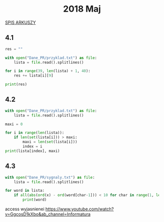 <h1 align="center">2018 Maj</h1>
 
[SPIS ARKUSZY](https://github.com/wernexnrs123/MATURA-INFORMATYKA/blob/master/dzialy/zadania_arkusze.md)

## 4.1

```py
res = ""

with open("Dane_PR/przyklad.txt") as file:
    lista = file.read().splitlines()

for i in range(39, len(lista) + 1, 40):
    res += lista[i][9]

print(res)

```

## 4.2

```py
with open("Dane_PR/przyklad.txt") as file:
    lista = file.read().splitlines()

maxi = 0

for i in range(len(lista)):
    if len(set(lista[i])) > maxi:
        maxi = len(set(lista[i]))
        index = i
print(lista[index], maxi)


```

## 4.3


```py
with open("Dane_PR/sygnaly.txt") as file:
    lista = file.read().splitlines()

for word in lista:
    if all(abs(ord(x) - ord(word[char-1])) < 10 for char in range(1, len(word)) for x in word):
        print(word)

```

access wyjasnienei https://www.youtube.com/watch?v=GgcosD1kXbo&ab_channel=Informatura

